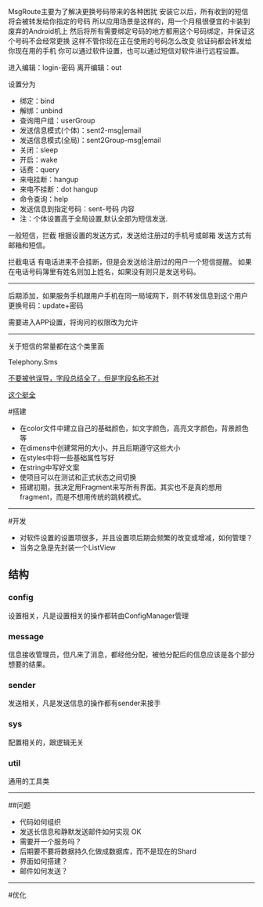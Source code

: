 MsgRoute主要为了解决更换号码带来的各种困扰
安装它以后，所有收到的短信将会被转发给你指定的号码
所以应用场景是这样的，用一个月租很便宜的卡装到废弃的Android机上
然后将所有需要绑定号码的地方都用这个号码绑定，并保证这个号码不会经常更换
这样不管你现在正在使用的号码怎么改变
验证码都会转发给你现在用的手机
你可以通过软件设置，也可以通过短信对软件进行远程设置。

进入编辑：login-密码
离开编辑：out

设置分为
- 绑定：bind
- 解绑：unbind
- 查询用户组：userGroup
- 发送信息模式(个体)：sent2-msg|email
- 发送信息模式(全局)：sent2Group-msg|email
- 关闭：sleep
- 开启：wake
- 话费：query
- 来电挂断：hangup
- 来电不挂断：dot hangup
- 命令查询：help
- 发送信息到指定号码：sent-号码 内容
- 注：个体设置高于全局设置,默认全部为短信发送.

一般短信，拦截
根据设置的发送方式，发送给注册过的手机号或邮箱
发送方式有邮箱和短信。


拦截电话
有电话进来不会挂断，但是会发送给注册过的用户一个短信提醒。
如果在电话号码簿里有姓名则加上姓名，如果没有则只是发送号码。

----------------------------

后期添加，如果服务手机跟用户手机在同一局域网下，则不转发信息到这个用户
更换号码：update+密码

需要进入APP设置，将询问的权限改为允许



------------------------
关于短信的常量都在这个类里面

Telephony.Sms

[不要被他误导，字段总结全了，但是字段名称不对](http://blog.csdn.net/actual_/article/details/7967385)

[这个挺全](http://blog.csdn.net/mldxs/article/details/20214729)





#搭建
- 在color文件中建立自己的基础颜色，如文字颜色，高亮文字颜色，背景颜色等
- 在dimens中创建常用的大小，并且后期遵守这些大小
- 在styles中将一些基础属性写好
- 在string中写好文案
- 使项目可以在测试和正式状态之间切换
- 搭建初期，我决定用Fragment来写所有界面。其实也不是真的想用fragment，而是不想用传统的跳转模式。

---

#开发
- 对软件设置的设置项很多，并且设置项后期会频繁的改变或增减，如何管理？
- 当务之急是先封装一个ListView

## 结构

### config
设置相关，凡是设置相关的操作都转由ConfigManager管理

### message
信息接收管理员，但凡来了消息，都经他分配，被他分配后的信息应该是各个部分想要的结果。

### sender
发送相关，凡是发送信息的操作都有sender来接手

### sys
配置相关的，跟逻辑无关

### util
通用的工具类

---

##问题
- 代码如何组织
- 发送长信息和静默发送邮件如何实现 OK
- 需要开一个服务吗？
- 后期要不要将数据持久化做成数据库，而不是现在的Shard
- 界面如何搭建？
- 邮件如何发送？

-----------------------

#优化
